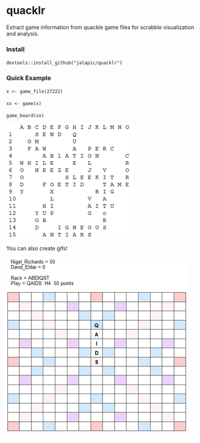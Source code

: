# quacklr

Extract game information from quackle game files for scrabble visualization and analysis.

### Install

`devtools::install_github("jalapic/quacklr")`


### Quick Example

```
x <- game_file(27222)
  
xx <- game(x)
  
game_board(xx)

```
  

  


![](https://github.com/jalapic/quacklr/blob/master/img/game.png)

  

  




You can also create gifs!

  

![](https://github.com/jalapic/quacklr/blob/master/img/test.gif)
